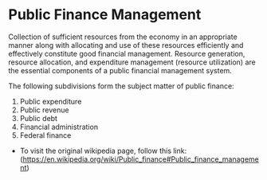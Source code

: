 # Public Finance Management
Collection of sufficient resources from the economy in an appropriate manner along with allocating and use of these resources efficiently and effectively constitute good financial management. Resource generation, resource allocation, and expenditure management (resource utilization) are the essential components of a public financial management system.

The following subdivisions form the subject matter of public finance:
1. Public expenditure
2. Public revenue
3. Public debt
4. Financial administration
5. Federal finance

- To visit the original wikipedia page, follow this link: (https://en.wikipedia.org/wiki/Public_finance#Public_finance_management)
